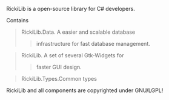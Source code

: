 RickiLib is a open-source library for C# developers.

Contains
> RickiLib.Data. A easier and scalable database
> > infrastructure for fast database management.

> RickiLib. A set of several Gtk-Widgets for
> > faster GUI design.

> RickiLib.Types.Common types

RickiLib and all components are copyrighted under GNU/LGPL!